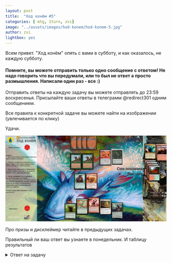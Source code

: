 ```yaml
---
layout: post
title:  "Ход конём #5"
categories: [ mtg, 1turn, zvi]
image: "../assets/images/hod-konem/hod-konem-5.jpg"
author: zvi
lightbox: yes
---
```


Всем привет. "Ход конём" опять с вами в субботу, и как оказалось, не каждую субботу.

<h4>Помните, вы можете отправить только одно сообщение с ответом! Не надо говорить что вы передумали, или то был не ответ а просто размышления. Написали один раз - все :)</h4>

Отправить ответы на каждую задачу вы можете отправлять до 23:59 воскресенья. Присылайте ваши ответы в телеграмм @redirect301 одним сообщением.

Все правила к конкретной задаче вы можете найти на изображении (увлечивается по клику)

Удачи.

<a data-fancybox="gallery" href="../assets/images/hod-konem/hod-konem-5.jpg"><img src="../assets/images/hod-konem/hod-konem-5.jpg"></a>

Про призы и дисклеймер читайте в предыдущих задачах.


Правильный ли ваш ответ вы узнаете в понедельник. И таблицу результатов

<details> 
  <summary>Ответ на задачу</summary>
Всем эвоук, пацаны!
</details>
